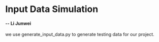 # Input Data Simulation 
#### -- Li Junwei
we use generate_input_data.py to generate testing data for our project. 
